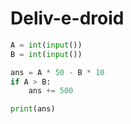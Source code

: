 # Deliv-e-droid

```python
A = int(input())
B = int(input())

ans = A * 50 - B * 10
if A > B:
    ans += 500

print(ans)
```
